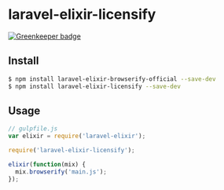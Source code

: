 # laravel-elixir-licensify

[![Greenkeeper badge](https://badges.greenkeeper.io/ponko2/laravel-elixir-licensify.svg)](https://greenkeeper.io/)

## Install

```sh
$ npm install laravel-elixir-browserify-official --save-dev
$ npm install laravel-elixir-licensify --save-dev
```

## Usage

```javascript
// gulpfile.js
var elixir = require('laravel-elixir');

require('laravel-elixir-licensify');

elixir(function(mix) {
  mix.browserify('main.js');
});
```
